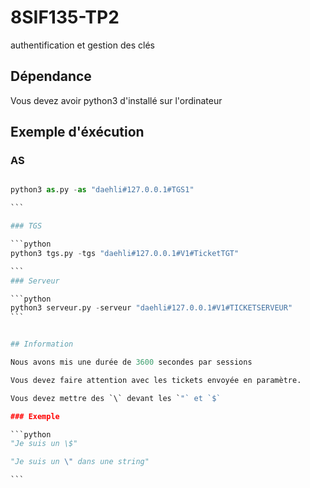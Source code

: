 # 8SIF135-TP2
authentification et gestion des clés

## Dépendance
Vous devez avoir python3 d'installé sur l'ordinateur

## Exemple d'éxécution

### AS

````python

python3 as.py -as "daehli#127.0.0.1#TGS1"

```

### TGS

```python
python3 tgs.py -tgs "daehli#127.0.0.1#V1#TicketTGT"

```
### Serveur

```python
python3 serveur.py -serveur "daehli#127.0.0.1#V1#TICKETSERVEUR"
```


## Information

Nous avons mis une durée de 3600 secondes par sessions

Vous devez faire attention avec les tickets envoyée en paramètre.

Vous devez mettre des `\` devant les `"` et `$`

### Exemple

```python
"Je suis un \$"

"Je suis un \" dans une string"

```

